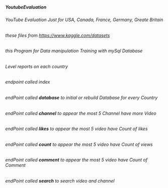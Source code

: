 #####  YoutubeEvaluation
###### YouTube Evaluation Just for USA, Canada, France, Germany, Greate Britain
###### these files from https://www.kaggle.com/datasets
###### this Program for Data manipulation Training with mySql Database
######  Level reports on each country 
######   endpoint called index
######   endPoint called **database** to initial or rebuild  Database for every Country
######   endPoint called **channel**  to appear the most 5 Channel have more Video
######   endPoint called **likes**  to appear the most 5 video  have Count of likes
######   endPoint called **count** to appear the most 5 video  have Count of views
######   endPoint called  **comment** to appear the most 5 video  have Count of Comment
######   endPoint called  **search** to search video and channel
